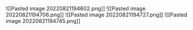 ![[Pasted image 20220821194602.png]]
![[Pasted image 20220821194706.png]]
![[Pasted image 20220821194727.png]]
![[Pasted image 20220821194745.png]]
